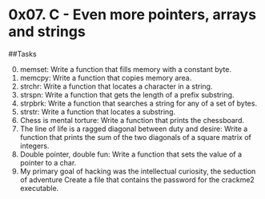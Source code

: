 # 0x07. C - Even more pointers, arrays and strings

##Tasks

0. memset:
	Write a function that fills memory with a constant byte.
1. memcpy:
	Write a function that copies memory area.
2. strchr:
	Write a function that locates a character in a string.
3. strspn:
	Write a function that gets the length of a prefix substring.
4. strpbrk:
	Write a function that searches a string for any of a set of bytes.
5. strstr:
	Write a function that locates a substring.
6. Chess is mental torture:
	Write a function that prints the chessboard.
7. The line of life is a ragged diagonal between duty and desire:
	Write a function that prints the sum of the two diagonals of a square matrix of integers.
8. Double pointer, double fun:
	Write a function that sets the value of a pointer to a char.
9. My primary goal of hacking was the intellectual curiosity, the seduction of adventure
	Create a file that contains the password for the crackme2 executable.
